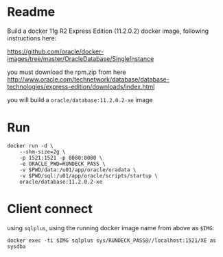 Readme
========

Build a docker 11g R2 Express Edition (11.2.0.2) docker image, following instructions here:

https://github.com/oracle/docker-images/tree/master/OracleDatabase/SingleInstance

you must download the rpm.zip from here http://www.oracle.com/technetwork/database/database-technologies/express-edition/downloads/index.html

you will build a `oracle/database:11.2.0.2-xe` image

Run
=========


	docker run -d \
		--shm-size=2g \
		-p 1521:1521 -p 8080:8080 \
		-e ORACLE_PWD=RUNDECK_PASS \
		-v $PWD/data:/u01/app/oracle/oradata \
		-v $PWD/sql:/u01/app/oracle/scripts/startup \
		oracle/database:11.2.0.2-xe


Client connect
==========

using `sqlplus`, using the running docker image name from above as `$IMG`:

	docker exec -ti $IMG sqlplus sys/RUNDECK_PASS@//localhost:1521/XE as sysdba